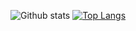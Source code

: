 ![Github stats](https://github-readme-stats.vercel.app/api?username=hazemfahmyy&hide=issues,prs&show_icons=true&theme=dracula)
[![Top Langs](https://github-readme-stats.vercel.app/api/top-langs/?username=hazemfahmyy&hide_progress=false&layout=compact)](https://github.com/hazemfahmyy/github-readme-stats)